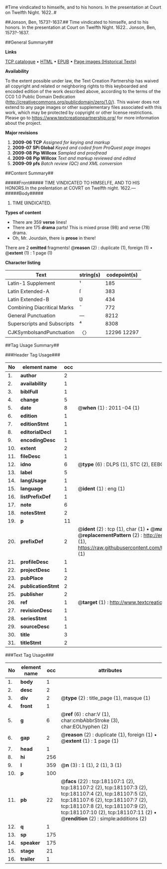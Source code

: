 #Time vindicated to himselfe, and to his honors. In the presentation at Court on Twelfth Night. 1622..#

##Jonson, Ben, 1573?-1637.##
Time vindicated to himselfe, and to his honors. In the presentation at Court on Twelfth Night. 1622..
Jonson, Ben, 1573?-1637.

##General Summary##

**Links**

[TCP catalogue](http://www.ota.ox.ac.uk/tcp/)  • 
[HTML](http://tei.it.ox.ac.uk/tcp/Texts-HTML/free/B00/B00230.html)  • 
[EPUB](http://tei.it.ox.ac.uk/tcp/Texts-EPUB/free/B00/B00230.epub) • 
[Page images (Historical Texts)](https://historicaltexts.jisc.ac.uk/eebo-57402303e)

**Availability**

To the extent possible under law, the Text Creation Partnership has waived all copyright and related or neighboring rights to this keyboarded and encoded edition of the work described above, according to the terms of the CC0 1.0 Public Domain Dedication (http://creativecommons.org/publicdomain/zero/1.0/). This waiver does not extend to any page images or other supplementary files associated with this work, which may be protected by copyright or other license restrictions. Please go to https://www.textcreationpartnership.org/ for more information about the project.

**Major revisions**

1. __2009-06__ __TCP__ *Assigned for keying and markup*
1. __2009-07__ __SPi Global__ *Keyed and coded from ProQuest page images*
1. __2009-08__ __Pip Willcox__ *Sampled and proofread*
1. __2009-08__ __Pip Willcox__ *Text and markup reviewed and edited*
1. __2009-09__ __pfs__ *Batch review (QC) and XML conversion*

##Content Summary##

#####Front#####
TIME VINDICATED TO HIMSELFE, AND TO HIS HONORS.In the preſentation at COVRT on Twelfth night. 1622.—
#####Body#####

1. TIME ƲINDICATED.

**Types of content**

  * There are 359 **verse** lines!
  * There are 175 **drama** parts! This is mixed prose (98) and verse (78) drama.
  * Oh, Mr. Jourdain, there is **prose** in there!

There are 2 **omitted** fragments! 
 @__reason__ (2) : duplicate (1), foreign (1)  •  @__extent__ (1) : 1 page (1)

**Character listing**


|Text|string(s)|codepoint(s)|
|---|---|---|
|Latin-1 Supplement|¹|185|
|Latin Extended-A|ſ|383|
|Latin Extended-B|Ʋ|434|
|Combining             Diacritical Marks|̄|772|
|General Punctuation|—|8212|
|Superscripts             and Subscripts|⁴|8308|
|CJKSymbolsandPunctuation|〈〉|12296 12297|

##Tag Usage Summary##

###Header Tag Usage###

|No|element name|occ|attributes|
|---|---|---|---|
|1.|__author__|2||
|2.|__availability__|1||
|3.|__biblFull__|1||
|4.|__change__|5||
|5.|__date__|8| @__when__ (1) : 2011-04 (1)|
|6.|__edition__|1||
|7.|__editionStmt__|1||
|8.|__editorialDecl__|1||
|9.|__encodingDesc__|1||
|10.|__extent__|2||
|11.|__fileDesc__|1||
|12.|__idno__|6| @__type__ (6) : DLPS (1), STC (2), EEBO-CITATION (1), OCLC (1), VID (1)|
|13.|__label__|5||
|14.|__langUsage__|1||
|15.|__language__|1| @__ident__ (1) : eng (1)|
|16.|__listPrefixDef__|1||
|17.|__note__|6||
|18.|__notesStmt__|2||
|19.|__p__|11||
|20.|__prefixDef__|2| @__ident__ (2) : tcp (1), char (1)  •  @__matchPattern__ (2) : ([0-9\-]+):([0-9IVX]+) (1), (.+) (1)  •  @__replacementPattern__ (2) : http://eebo.chadwyck.com/downloadtiff?vid=$1&page=$2 (1), https://raw.githubusercontent.com/textcreationpartnership/Texts/master/tcpchars.xml#$1 (1)|
|21.|__profileDesc__|1||
|22.|__projectDesc__|1||
|23.|__pubPlace__|2||
|24.|__publicationStmt__|2||
|25.|__publisher__|2||
|26.|__ref__|1| @__target__ (1) : http://www.textcreationpartnership.org/docs/. (1)|
|27.|__revisionDesc__|1||
|28.|__seriesStmt__|1||
|29.|__sourceDesc__|1||
|30.|__title__|3||
|31.|__titleStmt__|2||


###Text Tag Usage###

|No|element name|occ|attributes|
|---|---|---|---|
|1.|__body__|1||
|2.|__desc__|2||
|3.|__div__|2| @__type__ (2) : title_page (1), masque (1)|
|4.|__front__|1||
|5.|__g__|6| @__ref__ (6) : char:V (1), char:cmbAbbrStroke (3), char:EOLhyphen (2)|
|6.|__gap__|2| @__reason__ (2) : duplicate (1), foreign (1)  •  @__extent__ (1) : 1 page (1)|
|7.|__head__|1||
|8.|__hi__|256||
|9.|__l__|359| @__n__ (3) : 1 (1), 2 (1), 3 (1)|
|10.|__p__|100||
|11.|__pb__|22| @__facs__ (22) : tcp:181107:1 (2), tcp:181107:2 (2), tcp:181107:3 (2), tcp:181107:4 (2), tcp:181107:5 (2), tcp:181107:6 (2), tcp:181107:7 (2), tcp:181107:8 (2), tcp:181107:9 (2), tcp:181107:10 (2), tcp:181107:11 (2)  •  @__rendition__ (2) : simple:additions (2)|
|12.|__q__|1||
|13.|__sp__|175||
|14.|__speaker__|175||
|15.|__stage__|21||
|16.|__trailer__|1||
